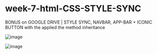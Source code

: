 # week-7-html-CSS-STYLE-SYNC
BONUS on GOOGLE DRIVE | STYLE SYNC, NAVBAR, APP-BAR + ICONIC BUTTON with the applied the method inheritance

![image](https://user-images.githubusercontent.com/117738625/208747826-ea7986a0-d62d-45fb-a99b-2810a0b5dc73.png)

![image](https://user-images.githubusercontent.com/117738625/208747771-69f21fbc-eb73-4b64-9795-cfc7f10de2ba.png)
